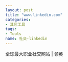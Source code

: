 ```yaml
---
layout: post
title: "www.linkedin.com"
categories:
- 其它工具
tags: 
- Tools
name: 社交-linkedin
---
```


全球最大职业社交网站 | 领英
